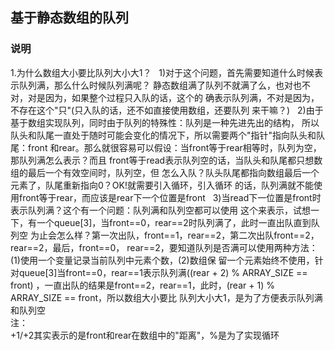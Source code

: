 ## 基于静态数组的队列  
### 说明  
1.为什么数组大小要比队列大小大1？
&nbsp;&nbsp;1)对于这个问题，首先需要知道什么时候表示队列满，那么什么时候队列满呢？
静态数组满了队列不就满了么，也对也不对，对是因为，如果整个过程只入队的话，这个的
确表示队列满，不对是因为，不存在这个"只"(只入队的话，还不如直接使用数组，还要队列
来干嘛？)
&nbsp;&nbsp;2)由于基于数组实现队列，同时由于队列的特殊性：队列是一种先进先出的结构，
所以队头和队尾一直处于随时可能会变化的情况下，所以需要两个"指针"指向队头和队尾：front
和rear。那么就很容易可以假设：当front等于rear相等时，队列为空，那队列满怎么表示？而且
front等于read表示队列空的话，当队头和队尾都只想数组的最后一个有效空间时，队列空，但
怎么入队？队头队尾都指向数组最后一个元素了，队尾重新指向0？OK!就需要引入循环，引入循环
的话，队列满就不能使用front等于rear，而应该是rear下一个位置是front
&nbsp;&nbsp;3)当read下一位置是front时表示队列满？这个有一个问题：队列满和队列空都可以使用
这个来表示，试想一下，有一个queue[3]，当front==0，rear==2时队列满了，此时一直出队直到队列空
为止会怎么样？第一次出队，front==1，rear==2，第二次出队front==2，rear==2，最后，front==0，
rear==2，要知道队列是否满可以使用两种方法：(1)使用一个变量记录当前队列中元素个数，(2)数组保
留一个元素始终不使用，针对queue[3]当front==0，rear==1表示队列满((rear + 2) % ARRAY_SIZE == front)
，一直出队的结果是front==2，rear==1，此时，(rear + 1) % ARRAY_SIZE == front，所以数组大小要比
队列大小大1，是为了方便表示队列满和队列空  
注：  
+1/+2其实表示的是front和rear在数组中的"距离"，%是为了实现循环
